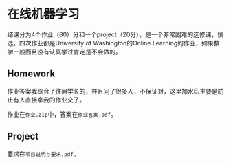# 在线机器学习

结课分为4个作业（80）分和一个project（20分），是一个非常困难的选修课，慎选。四次作业都是University of Washington的Online Learning的作业，如果数学一般而且没有认真学过肯定是不会做的。

## Homework

作业答案我综合了往届学长的，并且问了很多人，不保证对，这里加水印主要是防止有人直接拿我的作业交了。

作业在`作业.zip`中，答案在`作业答案.pdf`。

## Project

要求在`项目说明与要求.pdf`。

